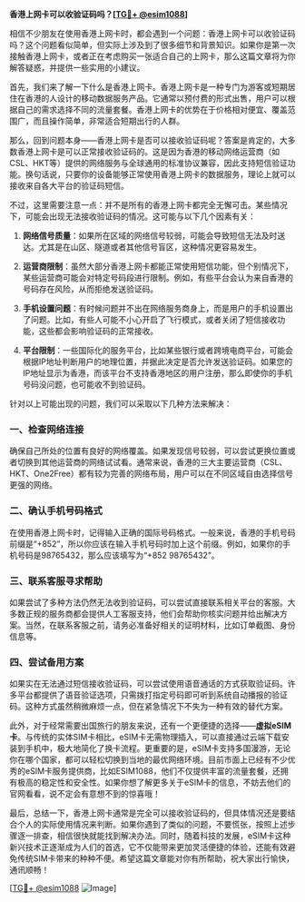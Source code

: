 **香港上网卡可以收验证码吗？[[TG💪+ @esim1088](https://t.me/s/esim1088)]**

相信不少朋友在使用香港上网卡时，都会遇到一个问题：香港上网卡可以收验证码吗？这个问题看似简单，但实际上涉及到了很多细节和背景知识。如果你是第一次接触香港上网卡，或者正在考虑购买一张适合自己的上网卡，那么这篇文章将为你解答疑惑，并提供一些实用的小建议。

首先，我们来了解一下什么是香港上网卡。香港上网卡是一种专门为游客或短期居住在香港的人设计的移动数据服务产品。它通常以预付费的形式出售，用户可以根据自己的需求选择不同的流量套餐。香港上网卡的优势在于价格相对便宜、覆盖范围广，而且操作简单，非常适合短期出行的人群。

那么，回到问题本身——香港上网卡是否可以接收验证码呢？答案是肯定的，大多数香港上网卡是可以正常接收验证码的。这是因为香港的移动网络运营商（如CSL、HKT等）提供的网络服务与全球通用的标准协议兼容，因此支持短信验证功能。换句话说，只要你的设备能够正常使用香港上网卡的数据服务，理论上就可以接收来自各大平台的验证码短信。

不过，这里需要注意一点：并不是所有的香港上网卡都完全无懈可击。某些情况下，可能会出现无法接收验证码的情况。这可能与以下几个因素有关：

1. **网络信号质量**：如果所在区域的网络信号较弱，可能会导致短信无法及时送达。尤其是在山区、隧道或者其他信号盲区，这种情况更容易发生。
   
2. **运营商限制**：虽然大部分香港上网卡都能正常使用短信功能，但个别情况下，某些运营商可能会对特定号码段进行限制。例如，有些平台会认为来自香港的号码存在风险，从而拒绝发送验证码。

3. **手机设置问题**：有时候问题并不出在网络服务商身上，而是用户的手机设置出了问题。比如，有些人可能不小心开启了飞行模式，或者关闭了短信接收功能，这些都会影响验证码的正常接收。

4. **平台限制**：一些国际化的服务平台，比如某些银行或者跨境电商平台，可能会根据IP地址判断用户的地理位置，并据此决定是否允许发送验证码。如果您的IP地址显示为香港，而该平台不支持香港地区的用户注册，那么即使你的手机号码没问题，也可能收不到验证码。

针对以上可能出现的问题，我们可以采取以下几种方法来解决：

### 一、检查网络连接
确保自己所处的位置有良好的网络覆盖。如果发现信号较弱，可以尝试更换位置或者切换到其他运营商的网络试试看。通常来说，香港的三大主要运营商（CSL、HKT、One2Free）都有较为完善的网络布局，用户可以在不同区域自由选择信号更强的网络。

### 二、确认手机号码格式
在使用香港上网卡时，记得输入正确的国际号码格式。一般来说，香港的手机号码前缀是“+852”，所以你应该在输入手机号码时加上这个前缀。例如，如果你的手机号码是98765432，那么应该填写为“+852 98765432”。

### 三、联系客服寻求帮助
如果尝试了多种方法仍然无法收到验证码，可以尝试直接联系相关平台的客服。大多数正规的服务商都会提供人工客服支持，他们会帮助你核实问题并给出解决方案。当然，在联系客服之前，请务必准备好相关的证明材料，比如订单截图、身份信息等。

### 四、尝试备用方案
如果实在无法通过短信接收验证码，可以尝试使用语音通话的方式获取验证码。许多平台都提供了语音验证选项，只需拨打指定号码即可听到系统自动播报的验证码。这种方式虽然稍微麻烦一点，但在紧急情况下不失为一种有效的替代方案。

此外，对于经常需要出国旅行的朋友来说，还有一个更便捷的选择——**虚拟eSIM卡**。与传统的实体SIM卡相比，eSIM卡无需物理插入，可以直接通过云端下载安装到手机中，极大地简化了换卡流程。更重要的是，eSIM卡支持多国漫游，无论你在哪个国家，都可以轻松切换到当地的最优网络环境。目前市面上已经有不少优秀的eSIM卡服务提供商，比如ESIM1088，他们不仅提供丰富的流量套餐，还拥有极高的稳定性和安全性。如果你想了解更多关于eSIM卡的信息，不妨去他们的官网看看，说不定会有意想不到的惊喜哦！

最后，总结一下，香港上网卡通常是完全可以接收验证码的，但具体情况还是要结合个人的实际使用情况来判断。如果你遇到了类似的问题，不要慌张，按照上述步骤逐一排查，相信很快就能找到解决办法。同时，随着科技的发展，eSIM卡这种新兴技术正逐渐成为人们的首选，它不仅能带来更加灵活便捷的体验，还能有效避免传统SIM卡带来的种种不便。希望这篇文章能对你有所帮助，祝大家出行愉快，通讯顺畅！

[[TG💪+ @esim1088](https://t.me/s/esim1088) ![Image](https://i.postimg.cc/4NQfJmqS/Snipaste-2025-05-13-00-14-12.png)]